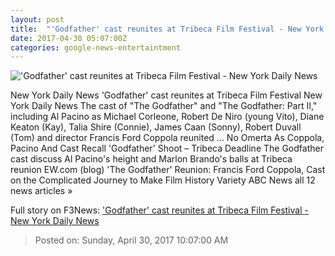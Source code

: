 ```yaml
---
layout: post
title:  "'Godfather' cast reunites at Tribeca Film Festival - New York Daily News"
date: 2017-04-30 05:07:00Z
categories: google-news-entertaintment
---
```


!['Godfather' cast reunites at Tribeca Film Festival - New York Daily News](http://assets.nydailynews.com/polopoly_fs/1.3119284.1493530127!/img/httpImage/image.jpg_gen/derivatives/landscape_1200/godfather30f-7-web.jpg)

New York Daily News 'Godfather' cast reunites at Tribeca Film Festival New York Daily News The cast of "The Godfather" and "The Godfather: Part II," including Al Pacino as Michael Corleone, Robert De Niro (young Vito), Diane Keaton (Kay), Talia Shire (Connie), James Caan (Sonny), Robert Duvall (Tom) and director Francis Ford Coppola reunited ... No Omerta As Coppola, Pacino And Cast Recall 'Godfather' Shoot – Tribeca Deadline The Godfather cast discuss Al Pacino's height and Marlon Brando's balls at Tribeca reunion EW.com (blog) 'The Godfather' Reunion: Francis Ford Coppola, Cast on the Complicated Journey to Make Film History Variety ABC News all 12 news articles »


Full story on F3News: ['Godfather' cast reunites at Tribeca Film Festival - New York Daily News](http://www.f3nws.com/n/zAb4zF)

> Posted on: Sunday, April 30, 2017 10:07:00 AM
